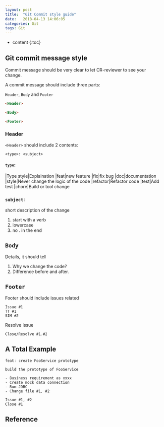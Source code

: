 ```yaml
---
layout: post
title:  "Git Commit style guide"
date:   2018-04-13 14:06:05
categories: Git
tags: Git
---
```


* content
{:toc}


## Git commit message style ##








Commit message should be very clear to let CR-reviewer to see your change.

A commit message should include three parts:

`Header`, `Body` and `Footer`
```html
<Header>

<Body>

<Footer>
```
### Header
`<Header>` should include 2 contents:
```
<type>: <subject>
```

#### `type`:


|Type style|Explaination
|feat|new feature
|fix|fix bug
|doc|documentation
|style|Never change the logic of the code
|refactor|Refactor code
|test|Add test
|chore|Build or tool change

### `subject`:

short description of the change

1. start with a verb
1. lowercase
1. no . in the end

## `Body`

Details, it should tell

1. Why we change the code?
1. Difference before and after.

## `Footer`

Footer should include issues related
```
Issue #1
TT #1
SIM #2
```
Resolve Issue
```
Close/Resolve #1.#2
```

## A Total Example

```
feat: create FooService prototype

build the prototype of FooService

- Business requirement as xxxx
- Create mock data connection
- Run JDBC
- Change file #1, #2

Issue #1, #2
Close #1
```

## Reference

[1]: http://yanhaijing.com/git/2016/02/17/my-commit-message/
